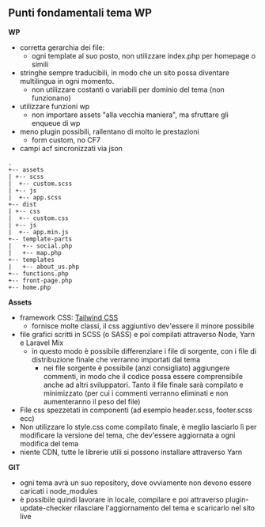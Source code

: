 ## Punti fondamentali tema WP

**WP**
 - corretta gerarchia dei file:
	 - ogni template al suo posto, non utilizzare index.php per homepage o simili
 - stringhe sempre traducibili, in modo che un sito possa diventare multilingua in ogni momento.
	 - non utilizzare costanti o variabili per dominio del tema (non funzionano)
 - utilizzare funzioni wp
	 - non importare assets "alla vecchia maniera", ma sfruttare gli enqueue di wp
- meno plugin possibili, rallentano di molto le prestazioni
	- form custom, no CF7
- campi acf sincronizzati via json

```
.
+-- assets
| +-- scss
|  +-- custom.scss
| +-- js
|  +-- app.scss
+-- dist
| +-- css
|  +-- custom.css
| +-- js
|  +-- app.min.js
+-- template-parts
|   +-- social.php
|   +-- map.php
+-- templates
|   +-- about_us.php
+-- functions.php
+-- front-page.php
+-- home.php

```

**Assets**
- framework CSS: [Tailwind CSS](https://tailwindcss.com/docs)
	- fornisce molte classi, il css aggiuntivo dev'essere il minore possibile
- file grafici scritti in SCSS (o SASS) e poi compilati attraverso Node, Yarn e Laravel Mix
	- in questo modo è possibile differenziare i file di sorgente, con i file di distribuzione finale che verranno importati dal tema
		- nei file sorgente è possibile (anzi consigliato) aggiungere commenti, in modo che il codice possa essere comprensibile anche ad altri sviluppatori. Tanto il file finale sarà compilato e minimizzato (per cui i commenti verranno eliminati e non aumenteranno il peso del file)
- File css spezzetati in componenti (ad esempio header.scss, footer.scss ecc)
- Non utilizzare lo style.css come compilato finale, è meglio lasciarlo lì per modificare la versione del tema, che dev'essere aggiornata a ogni modifica del tema
- niente CDN, tutte le librerie utili si possono installare attraverso Yarn

**GIT**
- ogni tema avrà un suo repository, dove ovviamente non devono essere caricati i node_modules
- è possibile quindi lavorare in locale, compilare e poi attraverso plugin-update-checker rilasciare l'aggiornamento del tema e scaricarlo nel sito live
